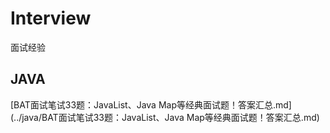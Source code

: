 # Interview
面试经验

## JAVA 
[BAT面试笔试33题：JavaList、Java Map等经典面试题！答案汇总.md](../java/BAT面试笔试33题：JavaList、Java Map等经典面试题！答案汇总.md)

